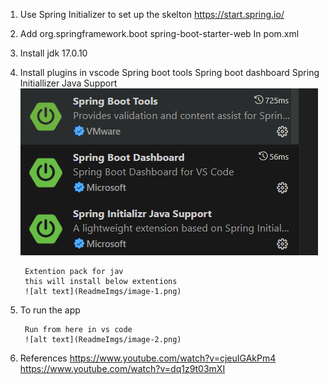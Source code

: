 1. Use Spring Initializer to set up the skelton
https://start.spring.io/

2. Add 
        <dependency>
                <groupId>org.springframework.boot</groupId>
                <artifactId>spring-boot-starter-web</artifactId>
        </dependency>
    In pom.xml
3. Install jdk 17.0.10

4. Install plugins in vscode
        Spring boot tools
        Spring boot dashboard
        Spring Initiallizer Java Support
        ![alt text](ReadmeImgs/image.png) 

        Extention pack for jav
        this will install below extentions
        ![alt text](ReadmeImgs/image-1.png)

5. To run the app

        Run from here in vs code
        ![alt text](ReadmeImgs/image-2.png)

6. References
https://www.youtube.com/watch?v=cjeuIGAkPm4
https://www.youtube.com/watch?v=dq1z9t03mXI





